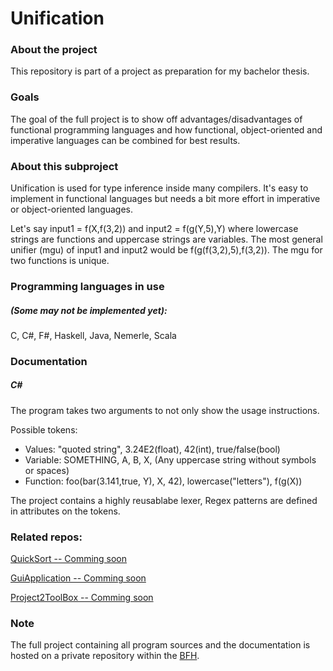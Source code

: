 # Unification
### About the project
This repository is part of a project as preparation for my bachelor thesis.
### Goals
The goal of the full project is to show off advantages/disadvantages of functional programming languages and how functional, object-oriented and imperative languages can be combined for best results.

### About this subproject
Unification is used for type inference inside many compilers. It's easy to implement in functional languages but needs a bit more effort in imperative or object-oriented languages.

Let's say input1 = f(X,f(3,2)) and input2 =  f(g(Y,5),Y) where lowercase strings are functions and uppercase strings are variables.
The most general unifier (mgu) of input1 and input2 would be f(g(f(3,2),5),f(3,2)).
The mgu for two functions is unique.

### Programming languages in use
##### (Some may not be implemented yet):
C, C#, F#, Haskell, Java, Nemerle, Scala

### Documentation
##### C# 
The program takes two arguments to not only show the usage instructions.

Possible tokens:
- Values:   "quoted string", 3.24E2(float), 42(int), true/false(bool) 
- Variable: SOMETHING, A, B, X, (Any uppercase string without symbols or spaces) 
- Function: foo(bar(3.141,true, Y), X, 42), lowercase("letters"), f(g(X)) 

The project contains a highly reusablabe lexer, Regex patterns are defined in attributes on the tokens. 


### Related repos:

[QuickSort -- Comming soon](https://www.github.com/h3ll5ur7er/)

[GuiApplication -- Comming soon](https://www.github.com/h3ll5ur7er/)

[Project2ToolBox -- Comming soon](https://www.github.com/h3ll5ur7er/)


### Note
The full project containing all program sources and the documentation is hosted on a private repository within the [BFH](http://www.ti.bfh.ch/).
